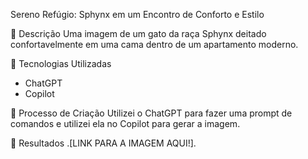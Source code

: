 Sereno Refúgio: Sphynx em um Encontro de Conforto e Estilo

📒 Descrição
Uma imagem de um gato da raça Sphynx deitado confortavelmente em uma cama dentro de um apartamento moderno.

🤖 Tecnologias Utilizadas
- ChatGPT
- Copilot

🧐 Processo de Criação
Utilizei o ChatGPT para fazer uma prompt de comandos e utilizei ela no Copilot para gerar a imagem. 

🚀 Resultados
.[LINK PARA A IMAGEM AQUI!].
